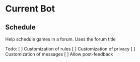 # Current Bot

## Schedule

Help schedule games in a forum. Uses the forum title 

Todo: 
[ ] Customization of rules
[ ] Customization of privacy
[ ] Customization of messages
[ ] Allow post-feedback
